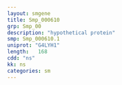 ```yaml
---
layout: smgene
title: Smp_000610
grp: Smp_00
description: "hypothetical protein"
smp: Smp_000610.1
uniprot: "G4LYH1"
length:   168
cdd: "ns"
kk: ns
categories: sm
---
```

